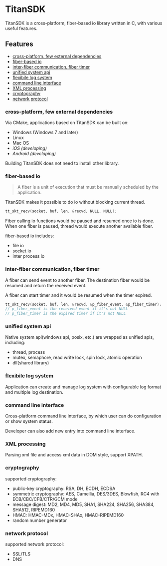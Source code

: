 # TitanSDK

TitanSDK is a cross-platform, fiber-based io library written in C, with various useful features.

## Features
* [cross-platform, few external dependencies](#cpfed)
* [fiber-based io](#fbai)
* [inter-fiber communication, fiber timer](#ifcft)
* [unified system api](#usa)
* [flexibile log system](#fls)
* [command line interface](#cli)
* [XML processing](#xml)
* [cryptography](#crypto)
* [network protocol](#net)

### <a name="cpfed"></a>cross-platform, few external dependencies

Via CMake, applications based on TitanSDK can be built on:
* Windows (Windows 7 and later)
* Linux
* Mac OS
* *iOS (developing)*
* *Android (developing)*

Building TitanSDK does not need to install other library.

### <a name="fbai"></a>fiber-based io

> A fiber is a unit of execution that must be manually scheduled by the application.

TitanSDK makes it possible to do io without blocking current thread.
```C
tt_skt_recv(socket, buf, len, &recvd, NULL, NULL);
```
Fiber calling io functions would be paused and resumed once io is done. When one fiber is paused, thread would execute another available fiber.

fiber-based io includes:
  * file io
  * socket io
  * inter process io

### <a name="ifcft"></a>inter-fiber communication, fiber timer

A fiber can send event to another fiber. The destination fiber would be resumed and return the received event.

A fiber can start timer and it would be resumed when the timer expired.

```C
tt_skt_recv(socket, buf, len, &recvd, &p_fiber_event, &p_fiber_timer);
// p_fiber_event is the received event if it's not NULL
// p_fiber_timer is the expired timer if it's not NULL
```

### <a name="usa"></a>unified system api

Native system api(windows api, posix, etc.) are wrapped as unified apis, including:
  * thread, process
  * mutex, semaphore, read write lock, spin lock, atomic operation
  * dll(shared library)

### <a name="fls"></a>flexibile log system

Application can create and manage log system with configurable log format and multiple log destination.

### <a name="cli"></a>command line interface

Cross-platform command line interface, by which user can do configuration or show system status.

Developer can also add new entry into command line interface.

### <a name="xml"></a>XML processing

Parsing xml file and access xml data in DOM style, support XPATH.

### <a name="crypto"></a>cryptography

supported cryptography:
  * public-key cryptography: RSA, DH, ECDH, ECDSA
  * symmetric cryptography: AES, Camellia, DES/3DES, Blowfish, RC4 with ECB/CBC/CFB/CTR/GCM mode
  * message digest: MD2, MD4, MD5, SHA1, SHA224, SHA256, SHA384, SHA512, RIPEMD160
  * HMAC: HMAC-MDx, HMAC-SHAx, HMAC-RIPEMD160
  * random number generator

### <a name="net"></a>network protocol

supported network protocol:
  * SSL/TLS
  * DNS
